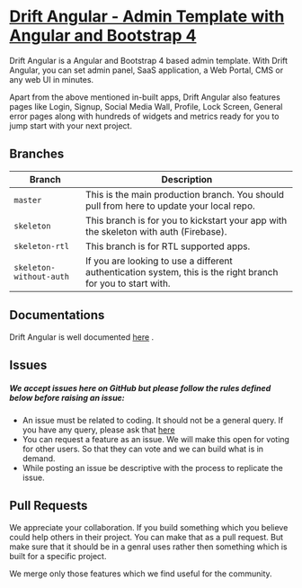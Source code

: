 # [Drift Angular - Admin Template with Angular and Bootstrap 4](https://themeforest.net/item/drift-admin-template-html-jquery-and-bootstrap4/23385839 "Drift")

Drift Angular is a Angular and Bootstrap 4 based admin template. With Drift Angular, you can set admin panel, SaaS application, a Web Portal, CMS or any web UI in minutes.

Apart from the above mentioned in-built apps, Drift Angular also features pages like Login, Signup, Social Media Wall, Profile, Lock Screen, General error pages along with hundreds of widgets and metrics ready for you to jump start with your next project.

## Branches
| Branch                             | Description   |
| ---------------------------------- | ------------- |
| `master`                           | This is the main production branch. You should pull from here to update your local repo. |
| `skeleton`                         | This branch is for you to kickstart your app with the skeleton with auth (Firebase).  |
| `skeleton-rtl`                     | This branch is for RTL supported apps. |
| `skeleton-without-auth`            | If you are looking to use a different authentication system, this is the right branch for you to start with. |

## Documentations

Drift Angular is well documented [here](https://docs-drift-angular.g-axon.work/ "Documentation") .

## Issues
##### We accept issues here on GitHub but please follow the rules defined below before raising an issue:

* An issue must be related to coding. It should not be a general query. If you have any query, please ask that [here](https://themeforest.net/item/drift-admin-template-html-jquery-and-bootstrap4/23385839/support "Suport for Drift")
* You can request a feature as an issue. We will make this open for voting for other users. So that they can vote and we can build what is in demand.
* While posting an issue be descriptive with the process to replicate the issue.

## Pull Requests
We appreciate your collaboration. If you build something which you believe could help others in their project. You can make that as a pull request. But make sure that it should be in a genral uses rather then something which is built for a specific project.

We merge only those features which we find useful for the community.
